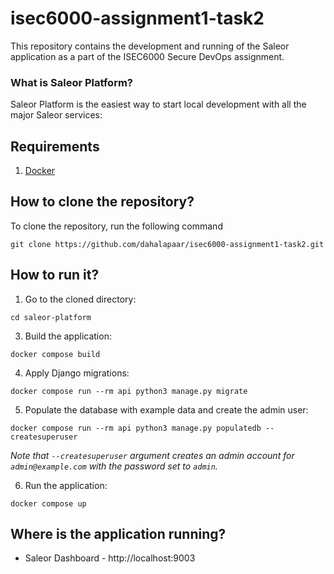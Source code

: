 # isec6000-assignment1-task2
This repository contains the development and running of the Saleor application as a part of the ISEC6000 Secure DevOps assignment.

### What is Saleor Platform?

Saleor Platform is the easiest way to start local development with all the major Saleor services:

## Requirements
1. [Docker](https://docs.docker.com/install/)

## How to clone the repository?

To clone the repository, run the following command

```
git clone https://github.com/dahalapaar/isec6000-assignment1-task2.git
```

## How to run it?

1. Go to the cloned directory:
```shell
cd saleor-platform
```

3. Build the application:
```shell
docker compose build
```

4. Apply Django migrations:
```shell
docker compose run --rm api python3 manage.py migrate
```

5. Populate the database with example data and create the admin user:
```shell
docker compose run --rm api python3 manage.py populatedb --createsuperuser
```
*Note that `--createsuperuser` argument creates an admin account for `admin@example.com` with the password set to `admin`.*

6. Run the application:
```shell
docker compose up
```

## Where is the application running?
- Saleor Dashboard - http://localhost:9003
